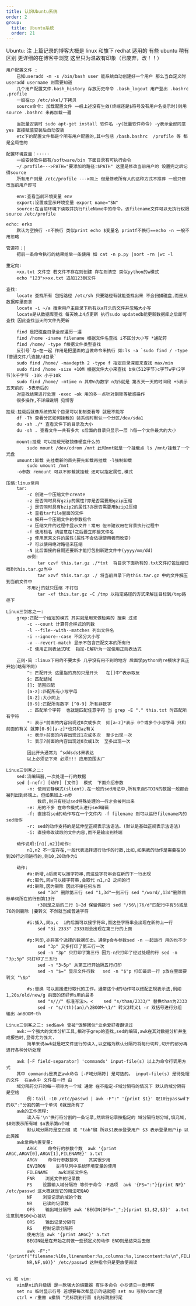 ```yaml
---
title: 认识Ubuntu系统
order: 2
group:
  title: Ubuntu系统
  order: 21
---
```


Ubuntu: 注 上篇记录的博客大概是 linux 和旗下 redhat 适用的 有些 ubuntu 稍有区别 更详细的在博客中浏览 这里只为温故有印象（已废弃，改！！）

    用户配置文件 :
        已知useradd -m -s /bin/bash user 能系统自动创建好一个用户 那么当自定义时 useradd username 则需要知道
        几个用户配置文件.bash_history 存放历史命令 .bash_logout 用户登出 .bashrc .profile
        一般在cp /etc/skel/下拷贝
        source命令: 加载配置文件 一般上述没有生效(终端还是$符号没有用户名提示时)则用source .bashrc 来再加载一遍

        当批量安装时 sudo apt-get install 软件名 -y(批量软件命令) -y表示全部同意 yes 直接赋值安装后自动安装
        etc下的配置文件都是个所有用户配置的,其中包括 /bash.bashrc  /profile 等 都是全局性的

    配置环境变量：·····
        一般安装软件都有/software/bin 下面目录有可执行命令
        ~/.profile--->PATH="要添加的路径:$PATH" 这里是修改当前用户的 设置完之后记得source
        所有用户则是 /etc/profile --->同上 但是修改所有人的这种方式不推荐 一般只修改当前用户即可

        env:查看当前环境变量 env
        export:设置或显示环境变量 export name="SN"
        source:在当前环境下读取并执行FileName中的命令。该filename文件可以无执行权限 source /etc/profile

    echo: erko
        默认为空换行 -n不换行 类似print echo $变量名 printf不换行==echo -n 一般不用忽略

    管道符：|
        把前一条命令执行的结果给后一条使用 如 cat -n p.py |sort -rn |wc -l

    重定向:
        >xx.txt 文件空 若文件不存在则创建 存在则清空 类似python的w模式
        echo "123">>xx.txt 追加123到文件

    查找:
        locate 查找所有 包括路径 /etc/sh 只要路径有就能查找出来 不会扫描磁盘,而是从数据库里面拿
        locate -i ~/a 搜索用户主目录下所有以a开头的文件并忽略大小写
        locate是从数据库查找 每天晚上4点更新 执行sudo updatedb能更新数据库之后即可查找 因此查找当天的文件先更新

        find 是把磁盘目录全部遍历一遍
        find /home -iname filename 根据文件名查找 i不区分大小写 *通配符
        find /home/ -type f根据文件类型查找
        反引号`与~在一起 作用是把里面的当做命令来执行 如:ls -a `sudo find / -type f普通文件/l连接/d目录`
        sudo find /home/ -maxdepth 2 -type f 指定目录深度来查找 max/min
        sudo find /home -size +10M 根据文件大小来查找 b块(512字节)c字节w字(2字节)k千字节 -10k 小于10k
        sudo find /home/ -mtime n 其中n为数字 n为5就是 第五天一天的时间段 +5表示五天前的 -5表示后的
        对查找结果进行处理 -exec -ok 用的多一点针对删除等敏感操作
        很多操作,不详细说明 见博客

    挂载:挂载后就像系统的某个目录可以复制查看等 就是不能写
        df -Th 查看分区如何挂载的 装系统时默认一个分区/dev/sda1
        du -sh ./* 查看文件下的目录及大小
        du -sh . 查看文件一共有多大 s后面的目录只显示一层 h每一个文件最大的大小

        mount:挂载 可以挂载光驱镜像硬盘什么的
            sudo mount /dev/cdrom /mnt 此时mnt就是一个挂载点 ls /mnt/挂载了一个光盘
        umount:卸载 先挂载新的首先要先卸载再挂载 -l强制卸载
            sudo umount /mnt
        -o参数 remount 可以不卸载就挂载 还可以指定属性,模式

    压缩:linux常用
        tar:
            -c 创建一个压缩文件create
            -z 是否同时具有gzip的属性?亦是否需要用gzip压缩
            -j 是否同时具有bzip2的属性?亦是否需要用bzip2压缩
            -t 查看tarfile里面的文件
            -x 解开一个压缩文件的参数指令
            -v 压缩文件的过程中显示文件！常用 但不建议用在背景执行过程中
            -f 使用档名 请留意在f之后要立即接文件名
            -p 使用原来文件的属性(属性不会依据使用者而改变)
            -P 可以使用绝对路径来压缩
            -N 比后面接的日期还要新才能打包到新建文件中(yyyy/mm/dd)
            示例:
                tar czvf this.tar.gz ./*txt  将目录下面所有的.txt文件打包压缩归档到this.tar.gz当中
                tar xzvf this.tar.gz ./ 将当前目录下的this.tar.gz 中的文件解压到当前文件中
            不用zj的就只压缩 不打包
                tar -xf this.tar.gz -C /tmp 以指定路径的方式来解压目标到/tmp路径下

    Linux三剑客之一:
        grep:匹配一个给定的模式 其实就是用来做检索的 搜索 过滤
            -c --count 计算符合样式的列数
            -l --file--with--matches 列出文件名
            -i --ignore--case 不区分大小写
            -v --revert-match 显示不包含匹配文本的所有行
            -E 使用正则表达式RE  指定-E解析为一定使用正则表达式

        正则·简 :linux下用的不要太多 几乎没有用不到的地方 后面学python的re模块才真正开始(略有不同)
            ^: 匹配开头 这里指的真的只是开头   在[]中^表示取反
            $: 匹配结尾
            []: 范围匹配
            [a-z]:匹配所有小写字母
            [A-Z]:大小同上
            [0-9]:匹配所有数字 [^0-9] 所有非数字
            .: 匹配单个字符  也就是匹配任意字符 当 grep -E "." this.txt 时匹配所有字符
            *: 表示*前面的内容出现过0次或多次  如[a-z]*表示 0个或多个小写字母 只和前面的有关 就算[0-9][a-z]*也只和az有关
            +: 表示+前面的内容出现过1次或多次  至少出现一次
            ?: 表示?前面的内容出现过0次或1次  至多出现一次

            因此开头通常为 ^sddsds$来表达
            以上必须记下来 必须!!! 应用范围太广

    Linux三剑客之二:
        sed:流编辑器,一次处理一行的数据
        sed [-nefr] [动作] [文件]  模式  下面介绍参数
            -n: 使用安静模式(slient).在一般的sed用法中,所有来自STDIN的数据一般都会被列出到终端上。但如果加上-n参
                数后,则只有经过sed特殊处理的一行才会被列出来
            -e: 用的不多 在命令模式上进行sed编辑
            -f: 直接将sed的动作写在一个文件内 -f filename 则可以运行filename内的sed动作
            -r: sed的动作支持的是延伸型正规表示法语法。(默认是基础正规表示法语法)
            -i: 直接修改读取的文件内容,而不是输出到终端

        动作说明:[n1[,n2]]动作:
            n1,n2 不一定存在,一般代表选择进行动作的行数,比如,如果我的动作是需要在10到20行之间进行的,则10,20动作为1

        动作:
            #a:新增,a后面可以接字符串,而这些字符串会在新的下一行出现
            #c:取代,同a可以接字符串,会取代 n1,n2 之间的行
            #d:删除,因为删除 因此不接任何东西
                sed "3d" 删除第三行 sed "1,3d"一到三行 sed "/word/,13d"删除目标单词所在的行到第13行
                +3则是之后的三行 1~2d 保留偶数行 sed "/56\|76/d"匹配行中有56或是76的则删除 |要转义 不然就当成普通字符

            #i:插入,同a,c  i的后面可以接字符串,而这些字符串会出现在新的上一行
                sed "3i 2333" 2333则会出现在第三行的上面

            #p:列印,亦将某个选择的数据印出。通常p会与参数sed -n 一起运行 用的也不少
                sed "3p" 又多打印了第三行一次
                sed -n "3p" 只打印了第三行 因为-n只打印了经过处理的行 sed -n "3p;5p" 只打印了三五行
                sed -n "3~5p" 从第三行开始隔五行打印
                sed -n "$=" 显示文件行数   sed -n "$"p 打印最后一行 p放在里面要转义 "\$p"

            #s:替换 可以直接进行取代的工作。通常这个d的动作可以搭配正规表示法,例如1,20s/old/new/g 前面的还好但s用的最多
                sed "s///" 标准写法>。<    sed "s/than/2333/" 替换than为2333
                sed -r "s/(th)(an)/\2BOOM~\1/" 转义2转义1 -r 双括号进行分组   输出 anBOOM~th

    Linux三剑客之三: sed&awk 曾被"饭醉团伙"业余爱好者翻译过
        awk:一个强大的文本分析工具,相对于grep的查找,sed的编辑,awk在其对数据分析并生成报告时,显得尤为强大.
            简单来说awk就是吧文件逐行的读入,以空格为默认分隔符将每行切片,切开的部分再进行各种分析处理

        awk [-F field-separator] 'commands' input-file(s) 以上为命令行调用方式
        其中 commands是真正awk命令 [-F域分隔符] 是可选的。 input-file(s) 是待处理的文件  在awk中 文件每一行 由
        域分隔符分开的每一项称为一个域 通常 在不指定-F域分隔符的情况下 默认的域分隔符是空格
            例：tail -10 /etc/passwd | awk -F":" '{print $1}' 取10行passwd下的以":"分割的第一个单词 0就是所有了
        awk的工作流程:
            读入有'\n'换行符分割的一条记录,然后将记录按指定的 域分隔符划分域,填充域, $0则表示所有域 $n表示第n个域
            默认域分隔符是空白键 或 "tab"键 所以$1表示登录用户 $3 表示登录用户ip 以此类推
        awk常用内置变量:
            ARGC    命令行的参数个数  awk '{print ARGC,ARGV[0],ARGV[1],FILENAME}' a.txt
            ARGV    命令行参数排列    其实很少用
            ENVIRON    支持队列中系统环境变量的使用
            FILENAME    awk浏览文件名
            FNR    浏览文件的记录数
            FS    设置输入域分隔符 等价于命令 -F选项  awk '{FS=":"}{print NF}' /etc/passwd 这大概就是它的用法吧QAQ
            NF    浏览记录的域的个数
            NR    已读的记录数
            OFS    输出域分隔符 awk 'BEGIN{OFS="_";}{print $1,$2,$3}'  a.txt  注意别用$0小心被坑
            ORS    输出记录分隔符
            RS    控制记录分隔符
            使用方法 awk '{print ARGC}' a.txt
            BEGIN就是在开始之前做一些预定义的动作 END则是结束后去做

            awk -F":" '{printf("filename:%10s,linenumber:%s,columns:%s,linecontent:%s\n",FILENAME,
            NR,NF,$0)}' /etc/passwd 这种指令只是更放便阅读


    vi 和 vim:
        vim是vi的升级版 是一款强大的编辑器 有许多命令 小抄请见一章博客
        set nu 临时显示行号 若想要每次都显示的话就把 set nu 写到vimrc里
        ctrl + r重做 u撤销 ^光标跳到行首 $光标跳到行尾
